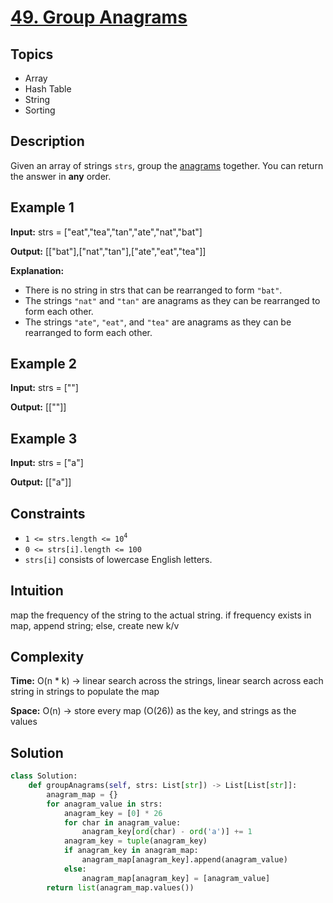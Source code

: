 # [49. Group Anagrams](https://leetcode.com/problems/group-anagrams/description/)

## Topics
- Array
- Hash Table
- String
- Sorting

## Description
Given an array of strings `strs`, group the 
[anagrams](https://www.merriam-webster.com/dictionary/anagram) together. You can return the answer in **any** order.

## Example 1
**Input:** strs = ["eat","tea","tan","ate","nat","bat"]

**Output:** [["bat"],["nat","tan"],["ate","eat","tea"]]

**Explanation:**
- There is no string in strs that can be rearranged to form `"bat"`.
- The strings `"nat"` and `"tan"` are anagrams as they can be rearranged to form each other.
- The strings `"ate"`, `"eat"`, and `"tea"` are anagrams as they can be rearranged to form each other.

## Example 2

**Input:** strs = [""]

**Output:** [[""]]

## Example 3

**Input:** strs = ["a"]

**Output:** [["a"]]

## Constraints
- `1 <= strs.length <= 10`<sup>`4`</sup>
- `0 <= strs[i].length <= 100`
- `strs[i]` consists of lowercase English letters.


## Intuition
map the frequency of the string to the actual string. if frequency exists in map, append string; else, create new k/v

## Complexity 
**Time:** O(n * k) -> linear search across the strings, linear search across each string in strings to populate the map

**Space:** O(n) -> store every map (O(26)) as the key, and strings as the values


## Solution
```python
class Solution:
    def groupAnagrams(self, strs: List[str]) -> List[List[str]]:
        anagram_map = {}
        for anagram_value in strs:
            anagram_key = [0] * 26
            for char in anagram_value:
                anagram_key[ord(char) - ord('a')] += 1
            anagram_key = tuple(anagram_key)
            if anagram_key in anagram_map:
                anagram_map[anagram_key].append(anagram_value)
            else:
                anagram_map[anagram_key] = [anagram_value]
        return list(anagram_map.values())